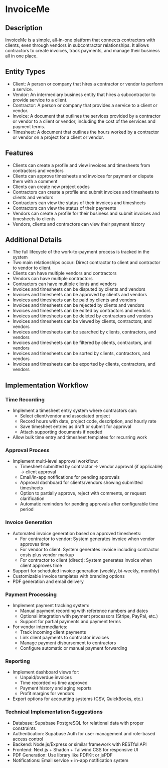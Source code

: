 # InvoiceMe

## Description
InvoiceMe is a simple, all-in-one platform that connects contractors with clients, even through vendors in subcontractor relationships. It allows contractors to create invoices, track payments, and manage their business all in one place.

## Entity Types
- Client: A person or company that hires a contractor or vendor to perform a service.
- Vendor: An intermediary business entity that hires a subcontractor to provide service to a client.
- Contractor: A person or company that provides a service to a client or vendor.
- Invoice: A document that outlines the services provided by a contractor or vendor to a client or vendor, including the cost of the services and payment terms.
- Timesheet: A document that outlines the hours worked by a contractor or vendor on a project for a client or vendor.

## Features
- Clients can create a profile and view invoices and timesheets from contractors and vendors
- Clients can approve timesheets and invoices for payment or dispute them with a comment
- Clients can create new project codes
- Contractors can create a profile and submit invoices and timesheets to clients and vendors
- Contractors can view the status of their invoices and timesheets
- Contractors can view the status of their payments
- Vendors can create a profile for their business and submit invoices and timesheets to clients
- Vendors, clients and contractors can view their payment history

## Additional Details
- The full lifecycle of the work-to-payment process is tracked in the system
- Two main relationships occur: Direct contractor to client and contractor to vendor to client.
- Clients can have multiple vendors and contractors
- Vendors can have multiple contractors
- Contractors can have multiple clients and vendors
- Invoices and timesheets can be disputed by clients and vendors
- Invoices and timesheets can be approved by clients and vendors
- Invoices and timesheets can be paid by clients and vendors
- Invoices and timesheets can be rejected by clients and vendors
- Invoices and timesheets can be edited by contractors and vendors
- Invoices and timesheets can be deleted by contractors and vendors
- Invoices and timesheets can be viewed by clients, contractors, and vendors
- Invoices and timesheets can be searched by clients, contractors, and vendors
- Invoices and timesheets can be filtered by clients, contractors, and vendors
- Invoices and timesheets can be sorted by clients, contractors, and vendors
- Invoices and timesheets can be exported by clients, contractors, and vendors

## Implementation Workflow

### Time Recording
- Implement a timesheet entry system where contractors can:
  - Select client/vendor and associated project
  - Record hours with date, project code, description, and hourly rate
  - Save timesheet entries as draft or submit for approval
  - Attach supporting documents if needed
- Allow bulk time entry and timesheet templates for recurring work

### Approval Process
- Implement multi-level approval workflow:
  - Timesheet submitted by contractor → vendor approval (if applicable) → client approval
  - Email/in-app notifications for pending approvals
  - Approval dashboard for clients/vendors showing submitted timesheets
  - Option to partially approve, reject with comments, or request clarification
  - Automatic reminders for pending approvals after configurable time period

### Invoice Generation
- Automated invoice generation based on approved timesheets:
  - For contractor to vendor: System generates invoice when vendor approves time
  - For vendor to client: System generates invoice including contractor costs plus vendor markup
  - For contractor to client (direct): System generates invoice when client approves time
- Support for scheduled invoice generation (weekly, bi-weekly, monthly)
- Customizable invoice templates with branding options
- PDF generation and email delivery

### Payment Processing
- Implement payment tracking system:
  - Manual payment recording with reference numbers and dates
  - Optional integration with payment processors (Stripe, PayPal, etc.)
  - Support for partial payments and payment terms
- For vendor intermediaries:
  - Track incoming client payments
  - Link client payments to contractor invoices
  - Manage payment disbursement to contractors
  - Configure automatic or manual payment forwarding

### Reporting
- Implement dashboard views for:
  - Unpaid/overdue invoices
  - Time recorded vs time approved
  - Payment history and aging reports
  - Profit margins for vendors
- Export options for accounting systems (CSV, QuickBooks, etc.)

### Technical Implementation Suggestions
- Database: Supabase PostgreSQL for relational data with proper constraints
- Authentication: Supabase Auth for user management and role-based access control
- Backend: Node.js/Express or similar framework with RESTful API
- Frontend: Next.js + Shadcn + Tailwind CSS for responsive UI
- PDF Generation: Use library like PDFKit or jsPDF
- Notifications: Email service + in-app notification system
